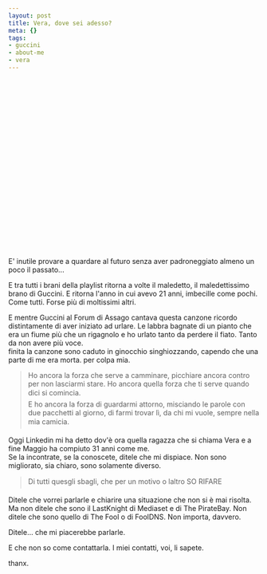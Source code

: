 ```yaml
--- 
layout: post
title: Vera, dove sei adesso?
meta: {}
tags: 
- guccini
- about-me
- vera
---
```

<object width="425" height="344"><param name="movie" value="http://www.youtube.com/v/FDoChH5IF_E&hl=en&fs=1&"></param><param name="allowFullScreen" value="true"></param><param name="allowscriptaccess" value="always"></param><embed src="http://www.youtube.com/v/FDoChH5IF_E&hl=en&fs=1&" type="application/x-shockwave-flash" allowscriptaccess="always" allowfullscreen="true" width="425" height="344"></embed></object>

E' inutile provare a quardare al futuro senza aver padroneggiato almeno un poco il passato...  
   
E tra tutti i brani della playlist ritorna a volte il maledetto, il maledettissimo brano di Guccini. E ritorna l'anno in cui avevo 21 anni, imbecille come pochi. Come tutti. Forse più di moltissimi altri.  
  
E mentre Guccini al Forum di Assago cantava questa canzone ricordo distintamente di aver iniziato ad urlare. Le labbra bagnate di un pianto che era un fiume più che un rigagnolo e ho urlato tanto da perdere il fiato. Tanto da non avere più voce.  
 finita la canzone sono caduto in ginocchio singhiozzando, capendo che una parte di me era morta. per colpa mia.  
  
> Ho ancora la forza che serve a camminare, picchiare ancora contro per non lasciarmi stare. Ho ancora quella forza che ti serve quando dici si comincia.  
> E ho ancora la forza di guardarmi attorno, misciando le parole con due pacchetti al giorno, di farmi trovar lì, da chi mi vuole, sempre nella mia camicia.  
  
Oggi Linkedin mi ha detto dov'è ora quella ragazza che si chiama Vera e a fine Maggio ha compiuto 31 anni come me.  
Se la incontrate, se la conoscete, ditele che mi dispiace. Non sono migliorato, sia chiaro, sono solamente diverso.  
  
> Di tutti quesgli sbagli, che per un motivo o laltro SO RIFARE  
  
Ditele che vorrei parlarle e chiarire una situazione che non si è mai risolta. Ma non ditele che sono il LastKnight di Mediaset e di The PirateBay. Non ditele che sono quello di The Fool o di FoolDNS. Non importa, davvero.  
  
Ditele... che mi piacerebbe parlarle.  
  
E che non so come contattarla.  I miei contatti, voi, li sapete.
  
thanx. 
